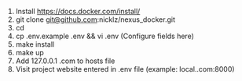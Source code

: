 1. Install https://docs.docker.com/install/
2. git clone git@github.com:nicklz/nexus_docker.git <project name>
3. cd <project name>
4. cp .env.example .env && vi .env (Configure fields here)
5. make install
6. make up
7. Add 127.0.0.1 <project name>.com to hosts file
7. Visit project website entered in .env file (example: local.<project name>.com:8000)
